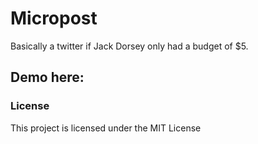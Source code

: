# Micropost
Basically a twitter if Jack Dorsey only had a budget of $5.

## Demo here:
> 

### License

This project is licensed under the MIT License
